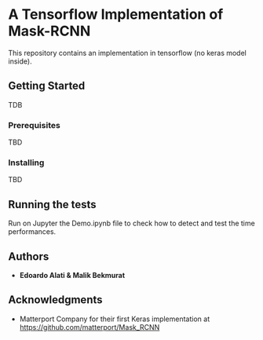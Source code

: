 # A Tensorflow Implementation of Mask-RCNN

This repository contains an implementation in tensorflow (no keras model inside).

## Getting Started

TDB

### Prerequisites

TBD

### Installing

TBD

## Running the tests

Run on Jupyter the Demo.ipynb file to check how to detect and test the time performances.

## Authors

* **Edoardo Alati & Malik Bekmurat** 


## Acknowledgments

* Matterport Company for their first Keras implementation at https://github.com/matterport/Mask_RCNN


